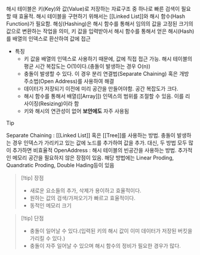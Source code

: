 해시 테이블은 키(Key)와 값(Value)로 저장하는 자료구조 중 하나로 빠른 검색이 필요할 때 효율적. 해시 테이블을 구현하기 위해서는 [[Linked List]]와 해시 함수(Hash Function)가 필요함. 해싱(Hashing)은 해시 함수를 통해서 임의의 값을 고정된 크기의 값으로 변환하는 작업을 의미, 키 값을 입력받아서 해시 함수를 통해서 얻은 해시(Hash)를 배열의 인덱스로 환산하여 값에 접근
- 특징
	- 키 값을 배열의 인덱스로 사용하기 때문에, 값에 직접 접근 가능. 해시 테이블의 평균 시간 복잡도는 O(1)이다.(충돌이 발생하는 경우 O(n))
	- 충돌이 발생할 수 있다. 이 경우 분리 연결법(Separate Chaining) 혹은 개방 주소법(Open Address)를 사용하여 해결
	- 데이터가 저장되기 이전에 미리 공간을 만들어야함. 공간 복잡도가 크다.
	- 해시 함수를 통해서 배열([[Array]]) 인덱스의 범위를 조절할 수 있음. 이를 리사이징(Resizing)이라 함
	- 키와 해시의 연관성이 없어 **보안에도** 자주 사용됨

>[!tip]
>Separate Chaining : [[Linked List]] 혹은 [[Tree]]를 사용하는 방법. 충돌이 발생하는 경우 인덱스가 가리키고 있는 값에 노드를 추가하여 값을 추가. 대신, 두 방법 모두 많이 추가하면 비효율적
>OpenAddress : 해시 테이블의 빈공간을 사용하는 방법. 추가적인 메모리 공간을 필요하지 않은 장점이 있음. 해당 방법에는 Linear Proding, Quandratic Proding, Double Hading등이 있음

>[!tip] 장점
>- 새로운 요소들의 추가, 삭제가 용이하고 효율적이다.
>- 원하는 값의 검색/가져오기가 빠르고 효율적이다.
>- 동적인 메모리 크기

>[!tip] 단점
>- 충돌이 일어날 수 있다.(입력된 키의 해시 값이 이미 데이터가 저장된 버킷을 가리킬 수 있다.)
>- 충돌이 자주 일어날 수 있으며 해시 함수의 정비가 필요한 경우가 많다.

